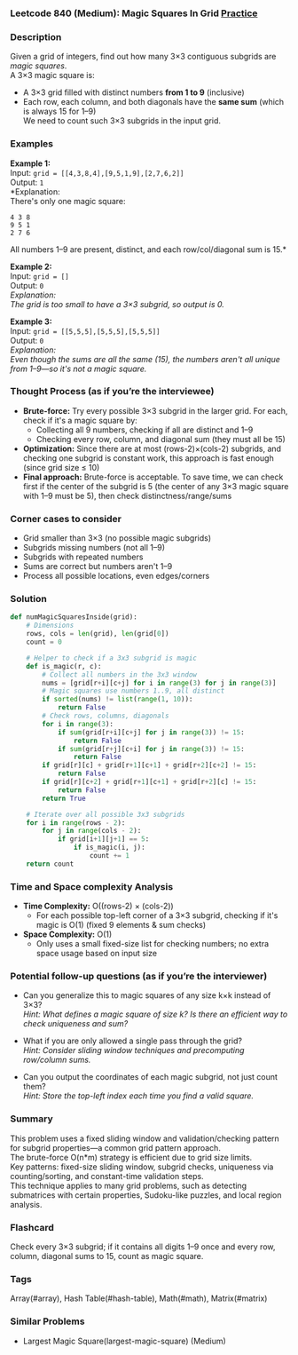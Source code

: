 ### Leetcode 840 (Medium): Magic Squares In Grid [Practice](https://leetcode.com/problems/magic-squares-in-grid)

### Description  
Given a grid of integers, find out how many 3×3 contiguous subgrids are *magic squares*.  
A 3×3 magic square is:
- A 3×3 grid filled with distinct numbers **from 1 to 9** (inclusive)
- Each row, each column, and both diagonals have the **same sum** (which is always 15 for 1–9)  
We need to count such 3×3 subgrids in the input grid.

### Examples  

**Example 1:**  
Input: `grid = [[4,3,8,4],[9,5,1,9],[2,7,6,2]]`  
Output: `1`  
*Explanation:  
There's only one magic square:  
```
4 3 8
9 5 1
2 7 6
```
All numbers 1–9 are present, distinct, and each row/col/diagonal sum is 15.*

**Example 2:**  
Input: `grid = []`  
Output: `0`  
*Explanation:  
The grid is too small to have a 3×3 subgrid, so output is 0.*

**Example 3:**  
Input: `grid = [[5,5,5],[5,5,5],[5,5,5]]`  
Output: `0`  
*Explanation:  
Even though the sums are all the same (15), the numbers aren't all unique from 1–9—so it's not a magic square.*

### Thought Process (as if you’re the interviewee)  
- **Brute-force:** Try every possible 3×3 subgrid in the larger grid. For each, check if it's a magic square by:
    - Collecting all 9 numbers, checking if all are distinct and 1–9
    - Checking every row, column, and diagonal sum (they must all be 15)
- **Optimization:** Since there are at most (rows-2)×(cols-2) subgrids, and checking one subgrid is constant work, this approach is fast enough (since grid size ≤ 10)
- **Final approach:** Brute-force is acceptable. To save time, we can check first if the center of the subgrid is 5 (the center of any 3×3 magic square with 1–9 must be 5), then check distinctness/range/sums

### Corner cases to consider  
- Grid smaller than 3×3 (no possible magic subgrids)
- Subgrids missing numbers (not all 1–9)
- Subgrids with repeated numbers
- Sums are correct but numbers aren't 1–9
- Process all possible locations, even edges/corners

### Solution

```python
def numMagicSquaresInside(grid):
    # Dimensions
    rows, cols = len(grid), len(grid[0])
    count = 0

    # Helper to check if a 3x3 subgrid is magic
    def is_magic(r, c):
        # Collect all numbers in the 3x3 window
        nums = [grid[r+i][c+j] for i in range(3) for j in range(3)]
        # Magic squares use numbers 1..9, all distinct
        if sorted(nums) != list(range(1, 10)):
            return False
        # Check rows, columns, diagonals
        for i in range(3):
            if sum(grid[r+i][c+j] for j in range(3)) != 15:
                return False
            if sum(grid[r+j][c+i] for j in range(3)) != 15:
                return False
        if grid[r][c] + grid[r+1][c+1] + grid[r+2][c+2] != 15:
            return False
        if grid[r][c+2] + grid[r+1][c+1] + grid[r+2][c] != 15:
            return False
        return True

    # Iterate over all possible 3x3 subgrids
    for i in range(rows - 2):
        for j in range(cols - 2):
            if grid[i+1][j+1] == 5:
                if is_magic(i, j):
                    count += 1
    return count
```

### Time and Space complexity Analysis  

- **Time Complexity:** O((rows-2) × (cols-2))  
    - For each possible top-left corner of a 3×3 subgrid, checking if it's magic is O(1) (fixed 9 elements & sum checks)
- **Space Complexity:** O(1)  
    - Only uses a small fixed-size list for checking numbers; no extra space usage based on input size

### Potential follow-up questions (as if you’re the interviewer)  

- Can you generalize this to magic squares of any size k×k instead of 3×3?  
  *Hint: What defines a magic square of size k? Is there an efficient way to check uniqueness and sum?*

- What if you are only allowed a single pass through the grid?  
  *Hint: Consider sliding window techniques and precomputing row/column sums.*

- Can you output the coordinates of each magic subgrid, not just count them?  
  *Hint: Store the top-left index each time you find a valid square.*

### Summary
This problem uses a fixed sliding window and validation/checking pattern for subgrid properties—a common grid pattern approach.  
The brute-force O(n\*m) strategy is efficient due to grid size limits.  
Key patterns: fixed-size sliding window, subgrid checks, uniqueness via counting/sorting, and constant-time validation steps.  
This technique applies to many grid problems, such as detecting submatrices with certain properties, Sudoku-like puzzles, and local region analysis.


### Flashcard
Check every 3×3 subgrid; if it contains all digits 1–9 once and every row, column, diagonal sums to 15, count as magic square.

### Tags
Array(#array), Hash Table(#hash-table), Math(#math), Matrix(#matrix)

### Similar Problems
- Largest Magic Square(largest-magic-square) (Medium)